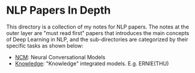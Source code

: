 # NLP Papers In Depth

This directory is a collection of my notes for NLP papers. The notes at the outer layer are "must read first" papers that introduces the main concepts of Deep Learning in NLP, and the sub-directories are categorized by their specific tasks as shown below:

- [NCM](https://github.com/birdx0810/NLP/papers/NCM): Neural Conversational Models
- [Knowledge](https://github.com/birdx0810/NLP/papers/NCM): "Knowledge" integrated models. E.g. ERNIE(THU)
